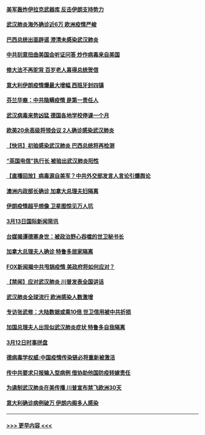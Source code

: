 #### [美军轰炸伊拉克武器库 反击伊朗支持势力](../pages/prog202/a102799127.md?t=03140831) 
#### [武汉肺炎海外确诊近6万 欧洲疫情严峻](../pages/prog202/a102799147.md?t=03140831) 
#### [巴西总统出面辟谣  澄清未感染武汉肺炎](../pages/prog202/a102799066.md?t=03140831) 
#### [中共刻意扭曲美国会听证问答 炒作病毒来自美国](../pages/prog202/a102799022.md?t=03140831) 
#### [修大法不再驼背 百岁老人喜得总统贺信](../pages/prog202/a102799026.md?t=03140831) 
#### [意大利伊朗疫情爆最大增幅 西班牙封四镇](../pages/prog202/a102798969.md?t=03140831) 
#### [芬兰华裔：中共隐瞒疫情 是第一责任人](../pages/prog202/a102798951.md?t=03140831) 
#### [武汉病毒来势凶猛 德国各地学校停课一个月](../pages/prog202/a102798978.md?t=03140831) 
#### [欧美20余高级将领会议 2人确诊感染武汉肺炎](../pages/prog202/a102798930.md?t=03140831) 
#### [【快讯】初验感染武汉肺炎 巴西总统将再检测](../pages/prog202/a102798917.md?t=03140831) 
#### [“英国电信”执行长 被验出武汉肺炎阳性](../pages/prog202/a102798904.md?t=03140831) 
#### [【直播回放】病毒源自美军？中共外交部发言人言论引爆舆论](../pages/prog202/a102798842.md?t=03140831) 
#### [澳洲内政部长确诊 加拿大总理夫妇隔离](../pages/prog202/a102798781.md?t=03140831) 
#### [伊朗疫情超乎想像 卫星图惊见万人坑](../pages/prog202/a102798711.md?t=03140831) 
#### [3月13日国际新闻简讯](../pages/prog202/a102798719.md?t=03140831) 
#### [台媒揭谭德塞身世：被政治野心吞噬的世卫秘书长](../pages/prog202/a102798536.md?t=03140831) 
#### [加拿大总理夫人确诊 特鲁多居家隔离](../pages/prog202/a102798517.md?t=03140831) 
#### [FOX新闻揭中共甩锅疫情 美政府将如何应对？](../pages/prog202/a102798399.md?t=03140831) 
#### [【禁闻】应对武汉肺炎 川普发表全国讲话](../pages/prog202/a102798327.md?t=03140831) 
#### [武汉肺炎全球流行 欧洲感染人数激增](../pages/prog202/a102798382.md?t=03140831) 
#### [专访张武修：大陆数据或乘10倍 世卫信用被中共折损](../pages/prog202/a102798376.md?t=03140831) 
#### [加国总理夫人出现似武汉肺炎症状 特鲁多自我隔离](../pages/prog202/a102798326.md?t=03140831) 
#### [3月12日时事拼盘](../pages/prog202/a102798314.md?t=03140831) 
#### [德病毒学权威:中国疫情传染链必将重新被激活](../pages/prog202/a102798303.md?t=03140831) 
#### [传中共要求只报输入型病例  借协助他国防疫转嫁责任](../pages/prog202/a102798279.md?t=03140831) 
#### [为遏制武汉肺炎在美传播 川普宣布禁飞欧洲30天](../pages/prog202/a102798249.md?t=03140831) 
#### [意大利确诊病例破万 伊朗内阁多人感染](../pages/prog202/a102798155.md?t=03140831) 

----
#### [ >>> 更早内容 <<< ](../indexes/prog202-earlier.md)

